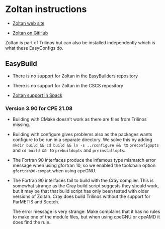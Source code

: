 # Zoltan instructions

  * [Zoltan web site]()

  * [Zoltan on GitHub](https://github.com/sandialabs/Zoltan)

Zoltan is part of Trilinos but can also be installed independently which is
what these EasyConfigs do.


## EasyBuild

  * There is no support for Zoltan in the EasyBuilders repository

  * There is no support for Zoltan in the CSCS repository

  * [Zoltan support in Spack](https://github.com/spack/spack/tree/develop/var/spack/repos/builtin/packages/zoltan)


### Version 3.90 for CPE 21.08

  * Building with CMake doesn't work as there are files from Trilinos
    missing.

  * Building with configure gives problems also as the packages wants
    configure to be run in a separate directory. We solve this by adding
    ``mkdir build && cd build && ln -s ../configure && `` to ``preconfigopts``
    and ``cd build && `` to ``prebuildopts`` and ``preinstallopts``.

  * The Fortran 90 interfaces produce the infamous type mismatch error message
    when using gfortran 10, so we enabled the toolchain option ``gfortran90-compat``
    when using cpeGNU.

  * The Fortran 90 interfaces fail to build with the Cray compiler. This is somewhat
    strange as the Cray build script suggests they should work, but it may be that
    that build script has only been tested with older versions of Zoltan. Cray does
    build Trilinos without the support for ParMETIS and Scotch.

    The error message is very strange: Make complains that it has no rules to make
    one of the module files, but when using cpeGNU or cpeAMD it does find the rule.


